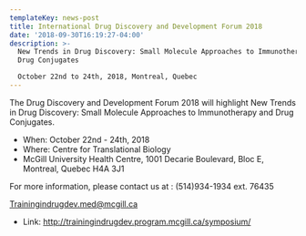 ```yaml
---
templateKey: news-post
title: International Drug Discovery and Development Forum 2018
date: '2018-09-30T16:19:27-04:00'
description: >-
  New Trends in Drug Discovery: Small Molecule Approaches to Immunotherapy and
  Drug Conjugates

  October 22nd to 24th, 2018, Montreal, Quebec
---
```

The Drug Discovery and Development Forum 2018 will highlight New Trends in Drug Discovery: Small Molecule Approaches to Immunotherapy and Drug Conjugates.

* When: October 22nd - 24th, 2018
* Where: Centre for Translational Biology
* McGill University Health Centre, 1001 Decarie Boulevard, Bloc E, Montreal, Quebec H4A 3J1

For more information, please contact us at : (514)934-1934 ext. 76435

Trainingindrugdev.med@mcgill.ca

* Link: <http://trainingindrugdev.program.mcgill.ca/symposium/>
